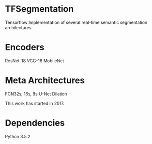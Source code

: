 # TFSegmentation
Tensorflow Implementation of several real-time semantic segmentation architectures

# Encoders
ResNet-18
VGG-16
MobileNet

# Meta Architectures
FCN32s, 16s, 8s
U-Net
Dilation

This work has started in 2017.

# Dependencies
Python 3.5.2